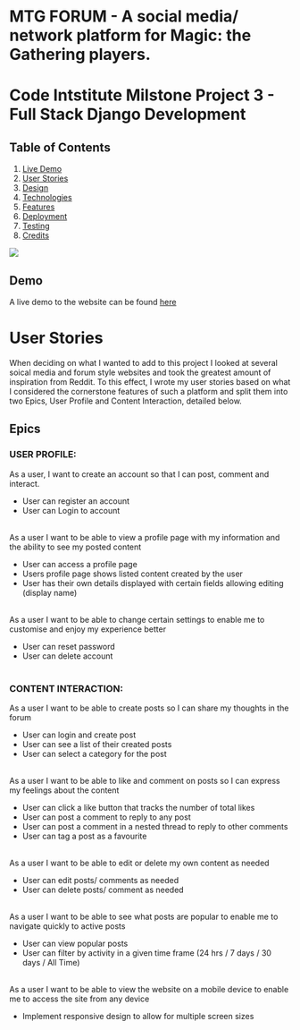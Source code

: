 # MTG FORUM - A social media/ network platform for Magic: the Gathering players.
# Code Intstitute Milstone Project 3 - Full Stack Django Development

## Table of Contents

1. [Live Demo](#demo)
2. [User Stories](#user-stories)
3. [Design](#design)
4. [Technologies](#technologies)
5. [Features](#features)
6. [Deployment](#deployment)
7. [Testing](#testing)
8. [Credits](#credits)

![](./readme-assets/responsive_ui.png)

## Demo
A live demo to the website can be found [here](https://arcandrus.github.io/milestone-2/index.html)

# User Stories
When deciding on what I wanted to add to this project I looked at several soical media and forum style websites and took the greatest amount of inspiration from Reddit. To this effect, I wrote my user stories based on what I considered the cornerstone features of such a platform and split them into two Epics, User Profile and Content Interaction, detailed below.

## Epics

### USER PROFILE:

As a user, I want to create an account so that I can post, comment and interact.
+ User can register an account
+ User can Login to account<br><br>

As a user I want to be able to view a profile page with my information and the ability to see my posted content
+ User can access a profile page
+ Users profile page shows listed content created by the user
+ User has their own details displayed with certain fields allowing editing (display name)<br><br>

As a user I want to be able to change certain settings to enable me to customise and enjoy my experience better
+ User can reset password
+ User can delete account<br><br>

### CONTENT INTERACTION:

As a user I want to be able to create posts so I can share my thoughts in the forum
+ User can login and create post
+ User can see a list of their created posts
+ User can select a category for the post<br><br>

As a user I want to be able to like and comment on posts so I can express my feelings about the content
+ User can click a like button that tracks the number of total likes
+ User can post a comment to reply to any post
+ User can post a comment in a nested thread to reply to other comments
+ User can tag a post as a favourite<br><br>

As a user I want to be able to edit or delete my own content as needed
+ User can edit posts/ comments as needed
+ User can delete posts/ comment as needed<br><br>

As a user I want to be able to see what posts are popular to enable me to navigate quickly to active posts
+ User can view popular posts
+ User can filter by activity in a given time frame (24 hrs / 7 days / 30 days / All Time)<br><br>

As a user I want to be able to view the website on a mobile device to enable me to access the site from any device
+ Implement responsive design to allow for multiple screen sizes<br><br>



